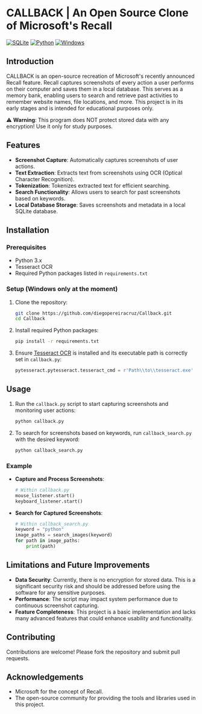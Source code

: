 # CALLBACK | An Open Source Clone of Microsoft's Recall

[![SQLite](https://img.shields.io/badge/sqlite-%2307405e.svg?style=for-the-badge&logo=sqlite&logoColor=white)](https://sqlite.org/)
[![Python](https://img.shields.io/badge/python-3670A0?style=for-the-badge&logo=python&logoColor=ffdd54)](https://www.python.org/)
[![Windows](https://img.shields.io/badge/Windows-0078D6?style=for-the-badge&logo=windows&logoColor=white)]()

## Introduction

CALLBACK is an open-source recreation of Microsoft's recently announced Recall feature. Recall captures screenshots of every action a user performs on their computer and saves them in a local database. This serves as a memory bank, enabling users to search and retrieve past activities to remember website names, file locations, and more. This project is in its early stages and is intended for educational purposes only.

⚠️ **Warning**: This program does NOT protect stored data with any encryption! Use it only for study purposes.

## Features

- **Screenshot Capture**: Automatically captures screenshots of user actions.
- **Text Extraction**: Extracts text from screenshots using OCR (Optical Character Recognition).
- **Tokenization**: Tokenizes extracted text for efficient searching.
- **Search Functionality**: Allows users to search for past screenshots based on keywords.
- **Local Database Storage**: Saves screenshots and metadata in a local SQLite database.

## Installation

### Prerequisites

- Python 3.x
- Tesseract OCR
- Required Python packages listed in `requirements.txt`

### Setup (Windows only at the moment)

1. Clone the repository:
    ```bash
    git clone https://github.com/diegopereiracruz/Callback.git
    cd Callback
    ```

2. Install required Python packages:
    ```bash
    pip install -r requirements.txt
    ```

3. Ensure [Tesseract OCR](https://github.com/UB-Mannheim/tesseract/wiki) is installed and its executable path is correctly set in `callback.py`:
    ```python
    pytesseract.pytesseract.tesseract_cmd = r'Path\\to\\tesseract.exe'
    ```

## Usage

1. Run the `callback.py` script to start capturing screenshots and monitoring user actions:
    ```bash
    python callback.py
    ```

2. To search for screenshots based on keywords, run `callback_search.py` with the desired keyword:
    ```bash
    python callback_search.py
    ```

### Example

- **Capture and Process Screenshots**:
    ```python
    # Within callback.py
    mouse_listener.start()
    keyboard_listener.start()
    ```

- **Search for Captured Screenshots**:
    ```python
    # Within callback_search.py
    keyword = "python"
    image_paths = search_images(keyword)
    for path in image_paths:
        print(path)
    ```

## Limitations and Future Improvements

- **Data Security**: Currently, there is no encryption for stored data. This is a significant security risk and should be addressed before using the software for any sensitive purposes.
- **Performance**: The script may impact system performance due to continuous screenshot capturing.
- **Feature Completeness**: This project is a basic implementation and lacks many advanced features that could enhance usability and functionality.

## Contributing

Contributions are welcome! Please fork the repository and submit pull requests.

## Acknowledgements

- Microsoft for the concept of Recall.
- The open-source community for providing the tools and libraries used in this project.

